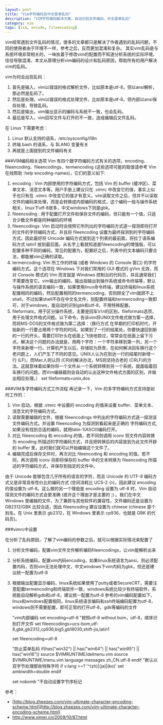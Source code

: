 ```yaml
---
layout: post
title: "Vim字符编码及中文菜单乱码"
description: "VIM字符编码解决方案，自动识别文件编码，中文菜单乱码"
category: vim
tags: [vim, encode, fileencoding]
---
```


vim经常遇到文件乱码的情况，很多的文章都只是解决了作者遇到的乱码问题，不同的使用者由于环境不一样，参考之后，反而更加混淆和复杂。
其实vim乱码是与系统环境非常相关的，一味执着于修改vim的配置而不知道分析系统的实际环境，往往导致混淆，本文从原理分析vim编码的设计和乱码原因，帮助所有的用户解决vim的乱码。

vim为何会出现乱码：

1. 首先是输入，vim以错误的格式解析文件，比如原本是utf-8，但以ansi解析，那必然是乱码了。
2. 然后是处理，vim以错误的格式处理文件，比如原本是utf-8，但内部以ansi保存处理，导致乱码。
3. 然后是输出，vim输出显示的编码与系统不一致，也会乱码。
4. 最后是写入，vim回写文件与打开的不一致，造成编辑后文件乱码。

在 Linux 下需要考虑：

1. Linux 默认支持的语系，/etc/sysconfig/i18n
2. 终端 bash 的语系，与 $LANG 变量有关
3. 再就是上面提到的文件编码有关

###VIM编码相关选项
Vim 有四个跟字符编码方式有关的选项，encoding、fileencoding、fileencodings、termencoding (这些选项可能的取值请参考 Vim 在线帮助  :help encoding-names)，它们的意义如下:

1. encoding : Vim 内部使用的字符编码方式，包括 Vim 的 buffer (缓冲区)、菜单文本、消息文本等。用户手册上建议只在 .vimrc 中改变它的值，事实上似乎也只有在 .vimrc 中改变它的值才有意义。vim读取文件之后，但并不以读取文件的编码来处理，而是会转换成内部编码的格式，这个编码一般与操作系统相关，linux下utf-8居多，中文windows下则是gbk。
2. fileencoding : 用于配置打开文件和保存文件的编码，但只能有一个值，只适合少数文件都是同种编码的环境
3. fileencodings: Vim 启动时会按照它所列出的字符编码方式逐一探测即将打开的文件的字符编码方式，并且将 fileencoding 设置为最终探测到的字符编码方式。因此最好将 Unicode 编码方式放到这个列表的最前面，将拉丁语系编码方式 latin1 放到最后面。从名字上看就知道是fileencoding的增强版，可以配置多种不同的编码，常见的配置为，配置好之后，列表中的文本编码只要合法，都能被vim正确的读取。
4. termencoding: Vim 所工作的终端 (或者 Windows 的 Console 窗口) 的字符编码方式。这个选项在 Windows 下对我们常用的 GUI 模式的 gVim 无效，而对 Console 模式的 Vim 而言就是 Windows 控制台的代码页，并且通常我们不需要改变它。vim输出的编码，输出指输出到操作系统或命令终端等，默认与操作系统的语言编码一致，如果使用linux命令终端，建议终端和linux系统配置相同的编码，然后配置相同的termencoding，否则顾全了vim就顾不上shell，不过如果shell不存在中文名文件，则配置终端和termencoding一致即可，对于windows，能自动的识别gbk和utf-8，不用特殊配置。
5. fileformats，用于区分操作系统，主要是回车\r\n的区别，fileformats选项，用于处理文件格式问题。以下命令，告诉vim将UNIX文件格式做为第一选择，而将MS-DOS的文件格式做为第二选择：（换行方式 在早期的打印机时代，开始新的一行要占用两个字符的时间。如果到了一行的结尾处，你要快速回到新的一行的开头，需要打印针头在纸面上飞快地掠过，常常会在纸面上留下污点。解决这个问题的办法就是，用两个字符：一个字符<Return>来移到第一列，另一个字符<Line feed>来新增一行。计算机产生以后，存储较为昂贵，在如何解决回车换行这个老问题上，人们产生了不同的意见。UNIX人认为在到达一行的结尾时新增一行<Line feed> (LF)，而Mac人则认同<Return> (CR)的解决办法，MS则坚持古老的<Return><Line feed> (CRLF)的方法。这就意味着如果你将一个文件从一个系统转移到另一个系统，就面临着回车换行的问题。而Vim编辑器则会自动的认出这种文件格式方面的区别，并做出相应处理。）
	set fileformats=unix,dos

###VIM多字符编码方式工作流程
再记录一下，Vim 的多字符编码方式支持是如何工作的：

1. Vim 启动，根据 .vimrc 中设置的 encoding 的值来设置 buffer、菜单文本、消息文的字符编码方式。
2. 读取需要编辑的文件，根据 fileencodings 中列出的字符编码方式逐一探测该文件编码方式。并设置 fileencoding 为探测到看起来是正确的 字符编码方式,如果没有找到合适的编码，就用latin-1(ASCII)编码打开。
3. 对比 fileencoding 和 encoding 的值，若不同则调用 iconv 将文件内容转换为 encoding 所描述的字符编码方式，并且把转换后的内容放到为此文件开辟的 buffer 里，此时我们就可以开始编辑这个文件了。
4. 编辑完成后保存文件时，再次对比 fileencoding 和 encoding 的值。若不同，再次调用 iconv 将即将保存的 buffer 中的文本转换为 fileencoding 所描述的字符编码方式，并保存到指定的文件中。

由于 Unicode 能够包含几乎所有的语言的字符，而且 Unicode 的 UTF-8 编码方式又是非常具有性价比的编码方式 (空间消耗比 UCS-2 小)，因此建议 encoding 的值设置为 utf-8。这么做的另一个理由是 encoding 设置为 utf-8 时，Vim 自动探测文件的编码方式会更准确 (或许这个理由才是主要的 ;) 。我们在中文 Windows 里编辑的文件，为了兼顾与其他软件的兼容性，文件编码还是设置为 GB2312/GBK 比较合适，因此 fileencoding 建议设置为 chinese (chinese 是个别名，在 Unix 里表示 gb2312，在 Windows 里表示 cp936，也就是 GBK 的代码页)。

###vimrc中设置

在分析了乱码原因，了解了vim编码的参数之后，就可以根据实际情况来配置了
1. 分析文件编码，配置vim文件文件解析编码fileencodings，让vim能解析出来
2. 分析系统编码，配置vim内码encoding，如果linux系统语言为ansi，则必须配置内码，否则vim无法处理中文，中文windows下vim内码为gbk，但还是建议统一配置为utf-8
3. 根据输出配置显示编码，linux系统如果使用了putty或者SecureCRT，需要注意配置termencoding和终端软件一致，windows系统比较少有终端软件，系统能自动解析gdb和utf-8，建议统一配置为utf-8
参考的vim编码配置如下，linux和windows配置相同，linux系统语言编码和ssh终端编码配置为utf-8，windows则不需要配置，即可正常的打开utf-8，gdk等编码的文件

	"vim内部编码
	set encoding=utf-8
	"按照utf-8 without bom，utf-8，顺序识别打开文件
	set fileencodings=ucs-bom,utf-8,gbk,gb2312,cp936,big5,gb18030,shift-jis,latin1

	set fileencoding=utf-8

	"防止菜单乱码
	if(has("win32") || has("win64") || has("win95") || has("win16"))
		source $VIMRUNTIME/delmenu.vim
		source $VIMRUNTIME/menu.vim
		language messages zh_CN.utf-8
	endif
	"默认以双字节处理那些特殊字符
	if v:lang =~? '^\(zh\)\|\(ja\)\|\(ko\)'
		set ambiwidth=double
	endif

	set nobomb "不自动设置字节序标记

参考：

- [http://blog.zheezes.com/vim-ultimate-character-encoding-scheme.html](http://blog.zheezes.com/vim-ultimate-character-encoding-scheme.html)
- http://www.vimer.cn/2009/10/87.html




